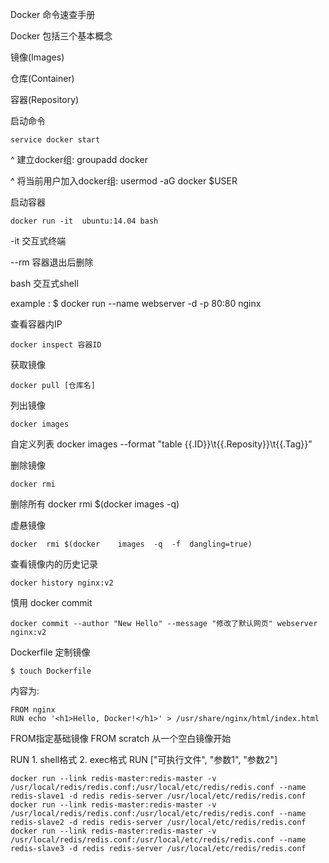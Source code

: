 Docker 命令速查手册

Docker 包括三个基本概念

镜像(Images)

仓库(Container)

容器(Repository)



启动命令

    service docker start 

^ 建立docker组: groupadd docker

^ 将当前用户加入docker组: usermod -aG docker $USER

启动容器

    docker run -it  ubuntu:14.04 bash

-it 交互式终端

--rm 容器退出后删除

bash 交互式shell

example : $ docker run --name webserver -d -p 80:80 nginx

查看容器内IP
```
docker inspect 容器ID
```
获取镜像

    docker pull [仓库名]

列出镜像

    docker images

自定义列表 docker images --format "table {{.ID}}\t{{.Reposity}}\t{{.Tag}}"

删除镜像

    docker rmi 
删除所有 docker rmi $(docker images -q)

虚悬镜像

```
docker	rmi	$(docker	images	-q	-f	dangling=true)
```

查看镜像内的历史记录

```
docker history nginx:v2
```

慎用 docker commit

    docker commit --author "New Hello" --message "修改了默认网页" webserver nginx:v2

Dockerfile 定制镜像

    $ touch Dockerfile

内容为:

    FROM nginx
    RUN echo '<h1>Hello, Docker!</h1>' > /usr/share/nginx/html/index.html

FROM指定基础镜像   FROM scratch 从一个空白镜像开始

RUN    1. shell格式  2. exec格式  RUN ["可执行文件", "参数1", "参数2"]

```
docker run --link redis-master:redis-master -v /usr/local/redis/redis.conf:/usr/local/etc/redis/redis.conf --name redis-slave1 -d redis redis-server /usr/local/etc/redis/redis.conf
docker run --link redis-master:redis-master -v /usr/local/redis/redis.conf:/usr/local/etc/redis/redis.conf --name redis-slave2 -d redis redis-server /usr/local/etc/redis/redis.conf
docker run --link redis-master:redis-master -v /usr/local/redis/redis.conf:/usr/local/etc/redis/redis.conf --name redis-slave3 -d redis redis-server /usr/local/etc/redis/redis.conf
```




















